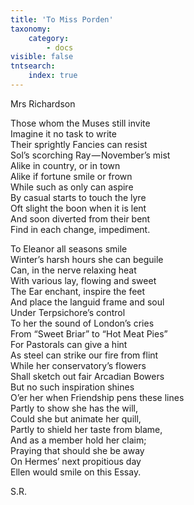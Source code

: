 ```yaml
---
title: 'To Miss Porden'
taxonomy:
    category:
        - docs
visible: false
tntsearch:
    index: true
---
```


<div class="author">Mrs Richardson</div>

Those whom the Muses still invite  
Imagine it no task to write  
Their sprightly Fancies can resist  
Sol’s scorching Ray — November’s mist  
Alike in country, or in town  
Alike if fortune smile or frown  
While such as only can aspire  
By casual starts to touch the lyre  
Oft slight the boon when it is lent  
And soon diverted from their bent  
Find in each change, impediment.

To Eleanor all seasons smile  
Winter’s harsh hours she can beguile  
Can, in the nerve relaxing heat  
With various lay, flowing and sweet  
The Ear enchant, inspire the feet  
And place the languid frame and soul  
Under Terpsichore’s control  
To her the sound of London’s cries  
From “Sweet Briar” to “Hot Meat Pies”  
For Pastorals can give a hint  
As steel can strike our fire from flint  
While her conservatory’s flowers  
Shall sketch out fair Arcadian Bowers  
But no such inspiration shines  
O’er her when Friendship pens these lines  
Partly to show she has the will,  
Could she but animate her quill,  
Partly to shield her taste from blame,  
And as a member hold her claim;  
Praying that should she be away  
On Hermes’ next propitious day  
Ellen would smile on this Essay.  

S.R.